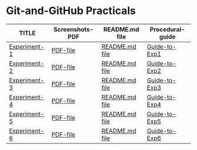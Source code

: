 # Git-and-GitHub Practicals

|  TITLE  |   Screenshots-PDF    |    README.md file   |  Procedural-guide  |
|---------|---------------|---------------------|--------------------|
| [Experiment-1](https://github.com/Tempestyash123456/practicals-in-Semester-4/tree/Git-and-Github/Exp1)        |  [PDF-file](https://github.com/Tempestyash123456/practicals-in-Semester-4/blob/Git-and-Github/Exp1/22BDO10019_git_exp_one.pdf)             |   [README.md file](https://github.com/Tempestyash123456/practicals-in-Semester-4/blob/Git-and-Github/Exp1/README.md)                  | [Guide-to-Exp1](https://lms.cuchd.in/mod/page/view.php?id=1572472) |
| [Experiment-2](https://github.com/Tempestyash123456/practicals-in-Semester-4/tree/Git-and-Github/Exp2) | [PDF-file](https://github.com/Tempestyash123456/practicals-in-Semester-4/blob/Git-and-Github/Exp2/22BDO10019_git_exp_two.pdf) | [README.md file](https://github.com/Tempestyash123456/practicals-in-Semester-4/blob/Git-and-Github/Exp2/README.md) | [Guide-to-Exp2](https://lms.cuchd.in/mod/page/view.php?id=1572473) |
| [Experiment-3](https://github.com/Tempestyash123456/practicals-in-Semester-4/tree/Git-and-Github/Exp3) | [PDF-file](https://github.com/Tempestyash123456/practicals-in-Semester-4/blob/Git-and-Github/Exp3/22BDO10019_git_exp_three.pdf) | [README.md file](https://github.com/Tempestyash123456/practicals-in-Semester-4/blob/Git-and-Github/Exp3/README.md) | [Guide-to-Exp3](https://lms.cuchd.in/mod/page/view.php?id=1572474) |
| [Experiment-4](https://github.com/Tempestyash123456/practicals-in-Semester-4/tree/Git-and-Github/Exp4) | [PDF-file](https://github.com/Tempestyash123456/practicals-in-Semester-4/blob/Git-and-Github/Exp4/22BDO10019_git_exp_four.pdf) | [README.md file](https://github.com/Tempestyash123456/practicals-in-Semester-4/blob/Git-and-Github/Exp4/README.md) | [Guide-to-Exp4](https://lms.cuchd.in/mod/page/view.php?id=1572475) |
| [Experiment-5](https://github.com/Tempestyash123456/practicals-in-Semester-4/tree/Git-and-Github/Exp5) | [PDF-file](https://github.com/Tempestyash123456/practicals-in-Semester-4/blob/Git-and-Github/Exp5/22BDO10019_git_exp_five.pdf) | [README.md file](https://github.com/Tempestyash123456/practicals-in-Semester-4/blob/Git-and-Github/Exp5/README.md) | [Guide-to-Exp5](https://lms.cuchd.in/mod/page/view.php?id=1572476) |
| [Experiment-6](https://github.com/Tempestyash123456/practicals-in-Semester-4/tree/Git-and-Github/Exp6) | [PDF-file](https://github.com/Tempestyash123456/practicals-in-Semester-4/blob/Git-and-Github/Exp6/22BDO10019_git_exp_six.pdf) | [README.md file](https://github.com/Tempestyash123456/practicals-in-Semester-4/blob/Git-and-Github/Exp6/README.md) | [Guide-to-Exp6](https://lms.cuchd.in/mod/page/view.php?id=1572477) |
